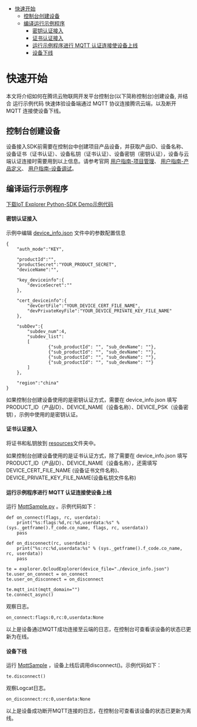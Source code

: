 * [快速开始](#快速开始)
  *  [控制台创建设备](#控制台创建设备)
  *  [编译运行示例程序](#编译运行示例程序)
     *  [密钥认证接入](#密钥认证接入)
     *  [证书认证接入](#证书认证接入)
     *  [运行示例程序进行 MQTT 认证连接使设备上线](#运行示例程序进行-MQTT-认证连接使设备上线)
     *  [设备下线](#设备下线)

# 快速开始
本文将介绍如何在腾讯云物联网开发平台控制台(以下简称控制台)创建设备, 并结合 运行示例代码 快速体验设备端通过 MQTT 协议连接腾讯云端，以及断开 MQTT 连接使设备下线。

## 控制台创建设备

设备接入SDK前需要在控制台中创建项目产品设备，并获取产品ID、设备名称、设备证书（证书认证）、设备私钥（证书认证）、设备密钥（密钥认证），设备与云端认证连接时需要用到以上信息。请参考官网 [用户指南-项目管理](https://cloud.tencent.com/document/product/1081/40290)、 [用户指南-产品定义](https://cloud.tencent.com/document/product/1081/34739)、 [用户指南-设备调试](https://cloud.tencent.com/document/product/1081/34741)。

## 编译运行示例程序

[下载IoT Explorer Python-SDK Demo示例代码](../README.md#下载IoT-Explorer-Python-SDK-Demo示例代码)

#### 密钥认证接入

示例中编辑 [device_info.json](../src/test/resources/device_info.json) 文件中的参数配置信息

```
{
    "auth_mode":"KEY",

    "productId":"",
    "productSecret":"YOUR_PRODUCT_SECRET",
    "deviceName":"",

    "key_deviceinfo":{    
        "deviceSecret":""
    },

    "cert_deviceinfo":{
        "devCertFile":"YOUR_DEVICE_CERT_FILE_NAME",
        "devPrivateKeyFile":"YOUR_DEVICE_PRIVATE_KEY_FILE_NAME"
    },

    "subDev":{
        "subdev_num":4,
        "subdev_list":
        [
                {"sub_productId": "", "sub_devName": ""},
                {"sub_productId": "", "sub_devName": ""},
                {"sub_productId": "", "sub_devName": ""},
                {"sub_productId": "", "sub_devName": ""}
        ]     
    },
	
    "region":"china"
}
```
如果控制台创建设备使用的是密钥认证方式，需要在 device_info.json 填写 PRODUCT_ID（产品ID）、DEVICE_NAME（设备名称）、DEVICE_PSK（设备密钥），示例中使用的是密钥认证。

#### 证书认证接入

将证书和私钥放到 [resources](../src/test/resources/)文件夹中。

如果控制台创建设备使用的是证书认证方式，除了需要在 device_info.json 填写 PRODUCT_ID（产品ID）、DEVICE_NAME（设备名称），还需填写 DEVICE_CERT_FILE_NAME (设备证书文件名称)、DEVICE_PRIVATE_KEY_FILE_NAME(设备私钥文件名称)

#### 运行示例程序进行 MQTT 认证连接使设备上线

运行 [MqttSample.py](../sample/MqttSample.py) 。示例代码如下：

```
def on_connect(flags, rc, userdata):
    print("%s:flags:%d,rc:%d,userdata:%s" % (sys._getframe().f_code.co_name, flags, rc, userdata))
    pass

def on_disconnect(rc, userdata):
    print("%s:rc:%d,userdata:%s" % (sys._getframe().f_code.co_name, rc, userdata))
    pass
    
te = explorer.QcloudExplorer(device_file="./device_info.json")
te.user_on_connect = on_connect
te.user_on_disconnect = on_disconnect

te.mqtt_init(mqtt_domain="")
te.connect_async()

```

观察日志。

```
on_connect:flags:0,rc:0,userdata:None
```

以上是设备通过MQTT成功连接至云端的日志，在控制台可查看该设备的状态已更新为在线。

#### 设备下线

运行 [MqttSample](../src) ，设备上线后调用disconnect()。示例代码如下：

```
te.disconnect()
```

观察Logcat日志。

```
on_disconnect:rc:0,userdata:None
```
以上是设备成功断开MQTT连接的日志，在控制台可查看该设备的状态已更新为离线。
